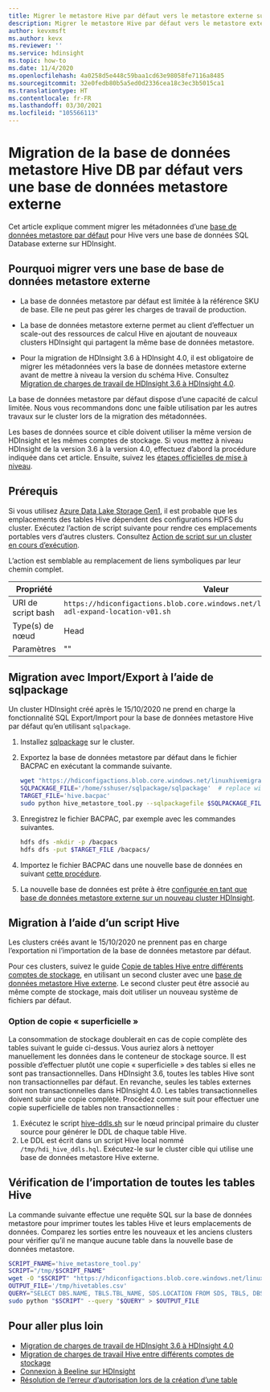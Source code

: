 ```yaml
---
title: Migrer le metastore Hive par défaut vers le metastore externe sur Azure HDInsight
description: Migrer le metastore Hive par défaut vers le metastore externe sur Azure HDInsight
author: kevxmsft
ms.author: kevx
ms.reviewer: ''
ms.service: hdinsight
ms.topic: how-to
ms.date: 11/4/2020
ms.openlocfilehash: 4a0258d5e448c59baa1cd63e98058fe7116a8485
ms.sourcegitcommit: 32e0fedb80b5a5ed0d2336cea18c3ec3b5015ca1
ms.translationtype: HT
ms.contentlocale: fr-FR
ms.lasthandoff: 03/30/2021
ms.locfileid: "105566113"
---
```

# <a name="migrate-default-hive-metastore-db-to-external-metastore-db"></a>Migration de la base de données metastore Hive DB par défaut vers une base de données metastore externe

Cet article explique comment migrer les métadonnées d’une [base de données metastore par défaut](../hdinsight-use-external-metadata-stores.md#default-metastore) pour Hive vers une base de données SQL Database externe sur HDInsight. 

## <a name="why-migrate-to-external-metastore-db"></a>Pourquoi migrer vers une base de base de données metastore externe

* La base de données metastore par défaut est limitée à la référence SKU de base. Elle ne peut pas gérer les charges de travail de production.

* La base de données metastore externe permet au client d’effectuer un scale-out des ressources de calcul Hive en ajoutant de nouveaux clusters HDInsight qui partagent la même base de données metastore.

* Pour la migration de HDInsight 3.6 à HDInsight 4.0, il est obligatoire de migrer les métadonnées vers la base de données metastore externe avant de mettre à niveau la version du schéma Hive. Consultez [Migration de charges de travail de HDInsight 3.6 à HDInsight 4.0](./apache-hive-migrate-workloads.md).

La base de données metastore par défaut dispose d’une capacité de calcul limitée. Nous vous recommandons donc une faible utilisation par les autres travaux sur le cluster lors de la migration des métadonnées.

Les bases de données source et cible doivent utiliser la même version de HDInsight et les mêmes comptes de stockage. Si vous mettez à niveau HDInsight de la version 3.6 à la version 4.0, effectuez d’abord la procédure indiquée dans cet article. Ensuite, suivez les [étapes officielles de mise à niveau](./apache-hive-migrate-workloads.md).

## <a name="prerequisites"></a>Prérequis

Si vous utilisez [Azure Data Lake Storage Gen1](../overview-data-lake-storage-gen1.md), il est probable que les emplacements des tables Hive dépendent des configurations HDFS du cluster. Exécutez l’action de script suivante pour rendre ces emplacements portables vers d’autres clusters. Consultez [Action de script sur un cluster en cours d’exécution](../hdinsight-hadoop-customize-cluster-linux.md#script-action-to-a-running-cluster).

L’action est semblable au remplacement de liens symboliques par leur chemin complet.

|Propriété | Valeur |
|---|---|
|URI de script bash|`https://hdiconfigactions.blob.core.windows.net/linuxhivemigrationv01/hive-adl-expand-location-v01.sh`|
|Type(s) de nœud|Head|
|Paramètres|""|

## <a name="migrate-with-exportimport-using-sqlpackage"></a>Migration avec Import/Export à l’aide de sqlpackage

Un cluster HDInsight créé après le 15/10/2020 ne prend en charge la fonctionnalité SQL Export/Import pour la base de données metastore Hive par défaut qu’en utilisant `sqlpackage`.

1. Installez [sqlpackage](/sql/tools/sqlpackage-download#get-sqlpackage-net-core-for-linux) sur le cluster.

2. Exportez la base de données metastore par défaut dans le fichier BACPAC en exécutant la commande suivante.

    ```bash
    wget "https://hdiconfigactions.blob.core.windows.net/linuxhivemigrationv01/hive_metastore_tool.py"
    SQLPACKAGE_FILE='/home/sshuser/sqlpackage/sqlpackage'  # replace with sqlpackage location
    TARGET_FILE='hive.bacpac'
    sudo python hive_metastore_tool.py --sqlpackagefile $SQLPACKAGE_FILE --targetfile $TARGET_FILE
    ```

3. Enregistrez le fichier BACPAC, par exemple avec les commandes suivantes.

    ```bash
    hdfs dfs -mkdir -p /bacpacs
    hdfs dfs -put $TARGET_FILE /bacpacs/
    ```

4. Importez le fichier BACPAC dans une nouvelle base de données en suivant [cette procédure](../../azure-sql/database/database-import.md).

5. La nouvelle base de données est prête à être [configurée en tant que base de données metastore externe sur un nouveau cluster HDInsight](../hdinsight-use-external-metadata-stores.md#select-a-custom-metastore-during-cluster-creation).

## <a name="migrate-using-hive-script"></a>Migration à l’aide d’un script Hive

Les clusters créés avant le 15/10/2020 ne prennent pas en charge l’exportation ni l’importation de la base de données metastore par défaut.

Pour ces clusters, suivez le guide [Copie de tables Hive entre différents comptes de stockage](./hive-migration-across-storage-accounts.md), en utilisant un second cluster avec une [base de données metastore Hive externe](../hdinsight-use-external-metadata-stores.md#select-a-custom-metastore-during-cluster-creation). Le second cluster peut être associé au même compte de stockage, mais doit utiliser un nouveau système de fichiers par défaut.

### <a name="option-to-shallow-copy"></a>Option de copie « superficielle »
La consommation de stockage doublerait en cas de copie complète des tables suivant le guide ci-dessus. Vous auriez alors à nettoyer manuellement les données dans le conteneur de stockage source.
Il est possible d’effectuer plutôt une copie « superficielle » des tables si elles ne sont pas transactionnelles. Dans HDInsight 3.6, toutes les tables Hive sont non transactionnelles par défaut. En revanche, seules les tables externes sont non transactionnelles dans HDInsight 4.0. Les tables transactionnelles doivent subir une copie complète. Procédez comme suit pour effectuer une copie superficielle de tables non transactionnelles :

1. Exécutez le script [hive-ddls.sh](https://hdiconfigactions.blob.core.windows.net/linuxhivemigrationv01/hive-ddls.sh) sur le nœud principal primaire du cluster source pour générer le DDL de chaque table Hive.
2. Le DDL est écrit dans un script Hive local nommé `/tmp/hdi_hive_ddls.hql`. Exécutez-le sur le cluster cible qui utilise une base de données metastore Hive externe.

## <a name="verify-that-all-hive-tables-are-imported"></a>Vérification de l’importation de toutes les tables Hive

La commande suivante effectue une requête SQL sur la base de données metastore pour imprimer toutes les tables Hive et leurs emplacements de données. Comparez les sorties entre les nouveaux et les anciens clusters pour vérifier qu’il ne manque aucune table dans la nouvelle base de données metastore.

```bash
SCRIPT_FNAME='hive_metastore_tool.py'
SCRIPT="/tmp/$SCRIPT_FNAME"
wget -O "$SCRIPT" "https://hdiconfigactions.blob.core.windows.net/linuxhivemigrationv01/$SCRIPT_FNAME"
OUTPUT_FILE='/tmp/hivetables.csv'
QUERY="SELECT DBS.NAME, TBLS.TBL_NAME, SDS.LOCATION FROM SDS, TBLS, DBS WHERE TBLS.SD_ID = SDS.SD_ID AND TBLS.DB_ID = DBS.DB_ID ORDER BY DBS.NAME, TBLS.TBL_NAME ASC;"
sudo python "$SCRIPT" --query "$QUERY" > $OUTPUT_FILE
```

## <a name="further-reading"></a>Pour aller plus loin

* [Migration de charges de travail de HDInsight 3.6 à HDInsight 4.0](./apache-hive-migrate-workloads.md)
* [Migration de charges de travail Hive entre différents comptes de stockage](./hive-migration-across-storage-accounts.md)
* [Connexion à Beeline sur HDInsight](../hadoop/connect-install-beeline.md)
* [Résolution de l’erreur d’autorisation lors de la création d’une table](./interactive-query-troubleshoot-permission-error-create-table.md)